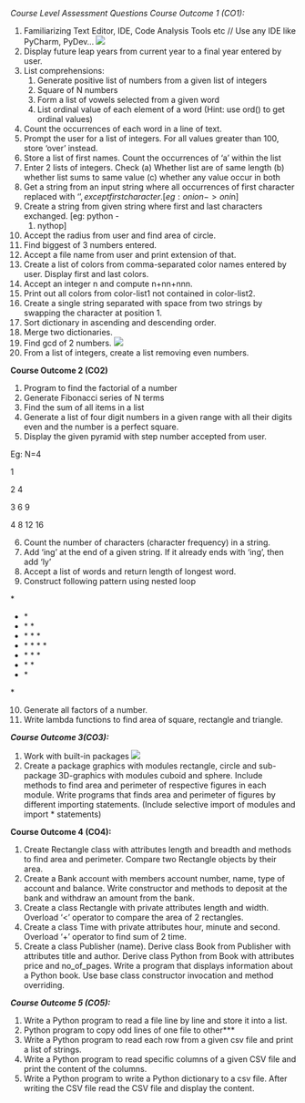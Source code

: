 

*Course Level Assessment Questions  Course Outcome 1 (CO1):*

1. Familiarizing Text Editor, IDE, Code Analysis Tools etc // Use any IDE like PyCharm, PyDev… ![](Aspose.Words.f857609c-2b05-45d2-8bb6-add55f678ed3.002.png)
1. Display future leap years from current year to a final year entered by user. 
1. List comprehensions: 
   1) Generate positive list of numbers from a given list of integers 
   1) Square of N numbers 
   1) Form a list of vowels selected from a given word 
   1) List ordinal value of each element of a word (Hint: use ord() to get ordinal values) 
1. Count the occurrences of each word in a line of text. 
1. Prompt the user for a list of integers. For all values greater than 100, store ‘over’ instead. 
1. Store a list of first names. Count the occurrences of ‘a’ within the list 
1. Enter 2 lists of integers. Check (a) Whether list are of same length (b) whether list sums to same value (c) whether any value occur in both 
1. Get a string from an input string where all occurrences of first character replaced with ‘$’, except first character. [eg: onion -> oni$n] 
1. Create a string from given string where first and last characters exchanged.   [eg: python -
   1. nythop] 
1. Accept the radius from user and find area of circle.  
1. Find biggest of 3 numbers entered.  
1. Accept a file name from user and print extension of that.  
1. Create  a  list  of  colors  from  comma-separated  color  names  entered  by  user.  Display first and last colors.  
1. Accept an integer n and compute n+nn+nnn. 
1. Print out all colors from color-list1 not contained in color-list2. 
1. Create  a  single  string  separated  with  space  from  two  strings  by  swapping  the character at position 1. 
1. Sort dictionary in ascending and descending order. 
18. Merge two dictionaries. 
18. Find gcd of 2 numbers. ![](Aspose.Words.f857609c-2b05-45d2-8bb6-add55f678ed3.002.png)
18. From a list of integers, create a list removing even numbers. 

**Course Outcome 2 (CO2)**

1. Program to find the factorial of a number 
1. Generate Fibonacci series of N terms 
1. Find the sum of all items in a list 
1. Generate a list of four digit numbers in a given range with all their digits even and the number is a perfect square. 
1. Display the given pyramid with step number accepted from user. 

Eg: N=4 

1 

2  4 

3  6  9 

4  8 12  16 

6. Count the number of characters (character frequency) in a string. 
6. Add ‘ing’ at the end of a given string. If it already ends with ‘ing’, then add ‘ly’ 
6. Accept a list of words and return length of longest word. 
6. Construct following pattern using nested loop 

\* 

* \* 
* \* \* 
* \* \* \* 
* \* \* \* \* 
* \* \* \* 
* \* \* 
* \* 

\* 

10. Generate all factors of a number. 
11. Write lambda functions to find area of square, rectangle and triangle. 

***Course Outcome 3(CO3):***

1. Work with built-in packages ![](Aspose.Words.f857609c-2b05-45d2-8bb6-add55f678ed3.002.png)
1. Create a package graphics with modules rectangle, circle and sub-package 3D-graphics with modules cuboid and sphere. Include methods to find area and perimeter of respective figures in each module. Write programs that finds area and perimeter of figures by different importing statements. (Include selective import of modules and import \* statements) 

****Course Outcome 4 (CO4):****

1. Create Rectangle class with attributes length  and breadth and methods to find area and perimeter. Compare two Rectangle objects by their area. 
1. Create a Bank account with members account number, name, type of account and balance.   Write constructor and methods to deposit at the bank and withdraw an amount from the bank. 
1. Create a class Rectangle with private attributes length and width. Overload ‘<’  operator  to compare the area of 2 rectangles. 
1. Create a class Time with private attributes hour, minute and second. Overload ‘+’ operator to find sum of 2 time. 
5. Create a class Publisher (name). Derive class Book from Publisher with attributes title  and author. Derive class Python from Book with attributes price and no\_of\_pages. Write   a program that displays information about a Python book. Use base class constructor invocation and method overriding. 

*****Course Outcome 5 (CO5):***** 

1. Write a Python program to read a file line by line and store it into a list. 
1. Python program to copy odd lines of one file to other*** 
1. Write a Python program to read each row from a given csv file and print a list of strings. 
1. Write a Python program to read specific columns of a given CSV file and print the content of the columns. 
1. Write a Python program to write a Python dictionary to a csv file. After writing the CSV file read the CSV file and display the content. 

